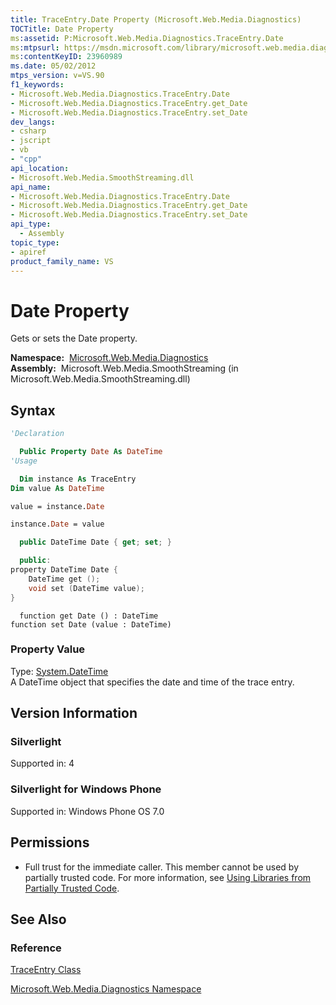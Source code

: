 ```yaml
---
title: TraceEntry.Date Property (Microsoft.Web.Media.Diagnostics)
TOCTitle: Date Property
ms:assetid: P:Microsoft.Web.Media.Diagnostics.TraceEntry.Date
ms:mtpsurl: https://msdn.microsoft.com/library/microsoft.web.media.diagnostics.traceentry.date(v=VS.90)
ms:contentKeyID: 23960989
ms.date: 05/02/2012
mtps_version: v=VS.90
f1_keywords:
- Microsoft.Web.Media.Diagnostics.TraceEntry.Date
- Microsoft.Web.Media.Diagnostics.TraceEntry.get_Date
- Microsoft.Web.Media.Diagnostics.TraceEntry.set_Date
dev_langs:
- csharp
- jscript
- vb
- "cpp"
api_location:
- Microsoft.Web.Media.SmoothStreaming.dll
api_name:
- Microsoft.Web.Media.Diagnostics.TraceEntry.Date
- Microsoft.Web.Media.Diagnostics.TraceEntry.get_Date
- Microsoft.Web.Media.Diagnostics.TraceEntry.set_Date
api_type:
  - Assembly
topic_type:
- apiref
product_family_name: VS
---
```


# Date Property

Gets or sets the Date property.

**Namespace:**  [Microsoft.Web.Media.Diagnostics](microsoft-web-media-diagnostics-namespace_1.md)  
**Assembly:**  Microsoft.Web.Media.SmoothStreaming (in Microsoft.Web.Media.SmoothStreaming.dll)

## Syntax

```vb
'Declaration

  Public Property Date As DateTime
'Usage

  Dim instance As TraceEntry
Dim value As DateTime

value = instance.Date

instance.Date = value
```

```csharp
  public DateTime Date { get; set; }
```

```cpp
  public:
property DateTime Date {
    DateTime get ();
    void set (DateTime value);
}
```

```jscript
  function get Date () : DateTime
function set Date (value : DateTime)
```

### Property Value

Type: [System.DateTime](https://msdn.microsoft.com/library/03ybds8y)  
A DateTime object that specifies the date and time of the trace entry.  

## Version Information

### Silverlight

Supported in: 4  

### Silverlight for Windows Phone

Supported in: Windows Phone OS 7.0  

## Permissions

  - Full trust for the immediate caller. This member cannot be used by partially trusted code. For more information, see [Using Libraries from Partially Trusted Code](https://msdn.microsoft.com/library/8skskf63).

## See Also

### Reference

[TraceEntry Class](traceentry-class-microsoft-web-media-diagnostics_1.md)

[Microsoft.Web.Media.Diagnostics Namespace](microsoft-web-media-diagnostics-namespace_1.md)

